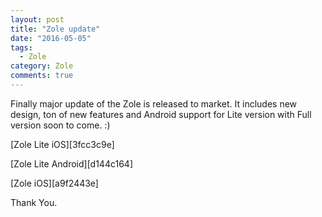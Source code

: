 ```yaml
---
layout: post
title: "Zole update"
date: "2016-05-05"
tags:
  - Zole
category: Zole
comments: true
---
```


Finally major update of the Zole is released to market. It includes new design, ton of new features and Android support for Lite version with Full version soon to come. :)

<p>[Zole Lite iOS][3fcc3c9e]</p>
<p>[Zole Lite Android][d144c164]</p>

<p>[Zole iOS][a9f2443e]</p>

Thank You.

  [3fcc3c9e]: https://itunes.apple.com/us/app/zole-lite/id979915717?mt=8 "Zole Lite iOS"
  [d144c164]: https://play.google.com/store/apps/details?id=lv.hansagames.zolelite "Zole Lite Android"
  [a9f2443e]: https://itunes.apple.com/us/app/zole/id901779516?mt=8 "Zole iOS"
